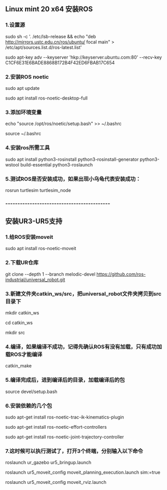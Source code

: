 ## Linux mint 20 x64 安装ROS

### 1.设置源
sudo sh -c '. /etc/lsb-release && echo "deb http://mirrors.ustc.edu.cn/ros/ubuntu/  focal main" > /etc/apt/sources.list.d/ros-latest.list'

sudo apt-key adv --keyserver 'hkp://keyserver.ubuntu.com:80' --recv-key C1CF6E31E6BADE8868B172B4F42ED6FBAB17C654 


### 2.安装ROS noetic
sudo apt update

sudo apt install ros-noetic-desktop-full


### 3.添加环境变量
echo "source /opt/ros/noetic/setup.bash" >> ~/.bashrc 

source ~/.bashrc 

### 4.安装ros所需工具
sudo apt install python3-rosinstall python3-rosinstall-generator python3-wstool build-essential python3-roslaunch


### 5.测试ROS是否安装成功，如果出现小乌龟代表安装成功：
rosrun turtlesim turtlesim_node



### -------------------------------------------


## 安装UR3-UR5支持



### 1.给ROS安装moveit
sudo apt install ros-noetic-moveit

### 2.下载UR仓库
git clone --depth 1 --branch melodic-devel https://github.com/ros-industrial/universal_robot.git

### 3.新建文件夹catkin_ws/src，把universal_robot文件夹拷贝到src目录下
mkdir catkin_ws

cd catkin_ws

mkdir src

### 4.编译，如果编译不成功，记得先确认ROS有没有加载，只有成功加载ROS才能编译
catkin_make

### 5.编译完成后，进到编译后的目录，加载编译后的包
source devel/setup.bash

### 6.安装依赖的几个包
sudo apt-get install ros-noetic-trac-ik-kinematics-plugin

sudo apt-get install ros-noetic-effort-controllers

sudo apt-get install ros-noetic-joint-trajectory-controller

### 7.这时候可以执行测试了，打开3个终端，分别输入以下命令
roslaunch ur_gazebo ur5_bringup.launch

roslaunch ur5_moveit_config moveit_planning_execution.launch sim:=true

roslaunch ur5_moveit_config moveit_rviz.launch
